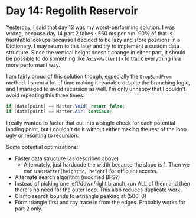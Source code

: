 ﻿# Day 14: Regolith Reservoir

Yesterday, I said that day 13 was my worst-performing solution.
I was wrong, because day 14 part 2 takes ~560 ms per run.
90% of that is hashtable lookups because I decided to be lazy and store positions in a Dictionary.
I may return to this later and try to implement a custom data structure.
Since the vertical height doesn't change in either part, it should be possible to do something like `Axis<Matter[]>` to track everything in a more performant way.

I am fairly proud of this solution though, especially the `DropSandFrom` method.
I spent a lot of time making it readable despite the branching logic, and I managed to avoid recursion as well.
I'm only unhappy that I couldn't avoid repeating this three times:
```csharp
if (data[point] == Matter.Void) return false;
if (data[point] == Matter.Air) continue;
```

I really wanted to factor that out into a single check for each potential landing point, but I couldn't do it without either making the rest of the loop ugly or resorting to recursion.

Some potential optimizations:
* Faster data structure (as described above)
  * Alternately, just hardcode the width because the slope is 1. Then we can use `Matter[height*2, height]` for efficient access.
* Alternate search algorithm (modified BFS?)
* Instead of picking one left/down/right branch, run ALL of them and then there's no need for the outer loop. This also reduces duplicate work.
* Clamp search bounds to a triangle peaking at (500, 0)
* Form triangle first and ray trace in from the edges. Probably works for part 2 only.